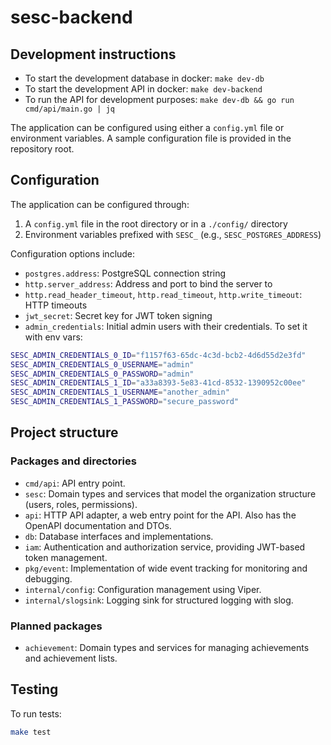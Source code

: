 # sesc-backend

## Development instructions
- To start the development database in docker: `make dev-db`
- To start the development API in docker: `make dev-backend`
- To run the API for development purposes: `make dev-db && go run cmd/api/main.go | jq`

The application can be configured using either a `config.yml` file or environment variables. A sample configuration file is provided in the repository root.

## Configuration
The application can be configured through:
1. A `config.yml` file in the root directory or in a `./config/` directory
2. Environment variables prefixed with `SESC_` (e.g., `SESC_POSTGRES_ADDRESS`)

Configuration options include:
- `postgres.address`: PostgreSQL connection string
- `http.server_address`: Address and port to bind the server to
- `http.read_header_timeout`, `http.read_timeout`, `http.write_timeout`: HTTP timeouts
- `jwt_secret`: Secret key for JWT token signing
- `admin_credentials`: Initial admin users with their credentials. To set it with env vars:
```bash
SESC_ADMIN_CREDENTIALS_0_ID="f1157f63-65dc-4c3d-bcb2-4d6d55d2e3fd"
SESC_ADMIN_CREDENTIALS_0_USERNAME="admin"
SESC_ADMIN_CREDENTIALS_0_PASSWORD="admin"
SESC_ADMIN_CREDENTIALS_1_ID="a33a8393-5e83-41cd-8532-1390952c00ee"
SESC_ADMIN_CREDENTIALS_1_USERNAME="another_admin"
SESC_ADMIN_CREDENTIALS_1_PASSWORD="secure_password"
```

## Project structure
### Packages and directories
- `cmd/api`: API entry point.
- `sesc`: Domain types and services that model the organization structure (users, roles, permissions).
- `api`: HTTP API adapter, a web entry point for the API. Also has the OpenAPI documentation and DTOs.
- `db`: Database interfaces and implementations.
- `iam`: Authentication and authorization service, providing JWT-based token management.
- `pkg/event`: Implementation of wide event tracking for monitoring and debugging.
- `internal/config`: Configuration management using Viper.
- `internal/slogsink`: Logging sink for structured logging with slog.

### Planned packages
- `achievement`: Domain types and services for managing achievements and achievement lists.

## Testing
To run tests:
```bash
make test
```
